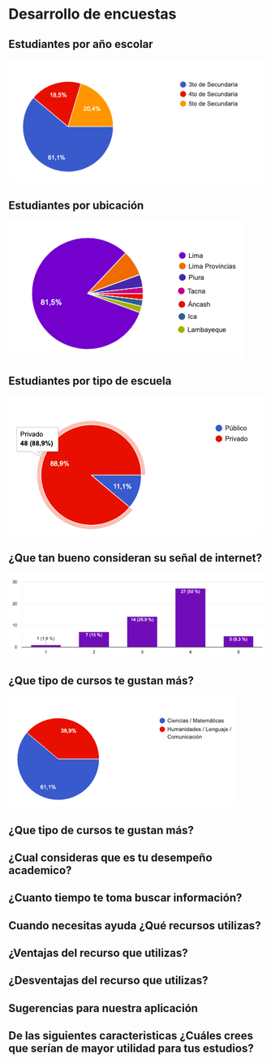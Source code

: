 # Desarrollo de encuestas

## Estudiantes por año escolar
![](images/encuestas/estudiantes_por_anio.png)

## Estudiantes por ubicación
![](images/encuestas/estudiantes_por_ubicacion.png)

## Estudiantes por tipo de escuela
![](images/encuestas/estudiantes_por_tipo_escuela.png)

## ¿Que tan bueno consideran su señal de internet?
![](images/encuestas/estudiantes_senal_internet.png)

## ¿Que tipo de cursos te gustan más?
![](images/encuestas/estudiantes_preferencias.png)

## ¿Que tipo de cursos te gustan más?

## ¿Cual consideras que es tu desempeño academico?

## ¿Cuanto tiempo te toma buscar información?

## Cuando necesitas ayuda ¿Qué recursos utilizas?

## ¿Ventajas del recurso que utilizas?

## ¿Desventajas del recurso que utilizas?

## Sugerencias para nuestra aplicación

## De las siguientes caracteristicas ¿Cuáles crees que serían de mayor utilidad para tus estudios?
